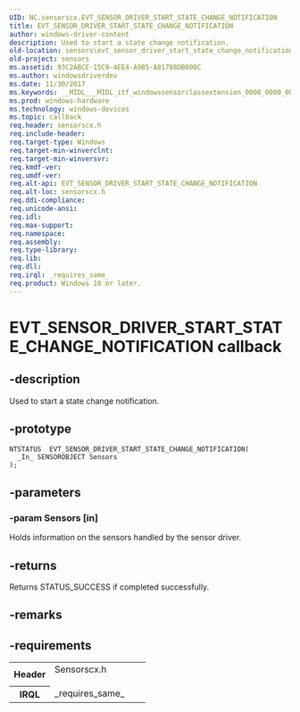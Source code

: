```yaml
---
UID: NC.sensorscx.EVT_SENSOR_DRIVER_START_STATE_CHANGE_NOTIFICATION
title: EVT_SENSOR_DRIVER_START_STATE_CHANGE_NOTIFICATION
author: windows-driver-content
description: Used to start a state change notification.
old-location: sensors\evt_sensor_driver_start_state_change_notification.htm
old-project: sensors
ms.assetid: 93C2ABCE-15C9-4EE4-A9B5-A81788DB608C
ms.author: windowsdriverdev
ms.date: 11/30/2017
ms.keywords: __MIDL___MIDL_itf_windowssensorclassextension_0000_0000_0002, SensorConnectionType
ms.prod: windows-hardware
ms.technology: windows-devices
ms.topic: callback
req.header: sensorscx.h
req.include-header: 
req.target-type: Windows
req.target-min-winverclnt: 
req.target-min-winversvr: 
req.kmdf-ver: 
req.umdf-ver: 
req.alt-api: EVT_SENSOR_DRIVER_START_STATE_CHANGE_NOTIFICATION
req.alt-loc: sensorscx.h
req.ddi-compliance: 
req.unicode-ansi: 
req.idl: 
req.max-support: 
req.namespace: 
req.assembly: 
req.type-library: 
req.lib: 
req.dll: 
req.irql: _requires_same_
req.product: Windows 10 or later.
---
```


# EVT_SENSOR_DRIVER_START_STATE_CHANGE_NOTIFICATION callback



## -description
Used to start a state change notification.



## -prototype

````
NTSTATUS  EVT_SENSOR_DRIVER_START_STATE_CHANGE_NOTIFICATION(
  _In_ SENSOROBJECT Sensors
);
````


## -parameters

### -param Sensors [in]

Holds information on the sensors handled by the sensor driver.


## -returns
Returns STATUS_SUCCESS if completed successfully.


## -remarks


## -requirements
<table>
<tr>
<th width="30%">
Header

</th>
<td width="70%">
<dl>
<dt>Sensorscx.h</dt>
</dl>
</td>
</tr>
<tr>
<th width="30%">
IRQL

</th>
<td width="70%">
_requires_same_

</td>
</tr>
</table>